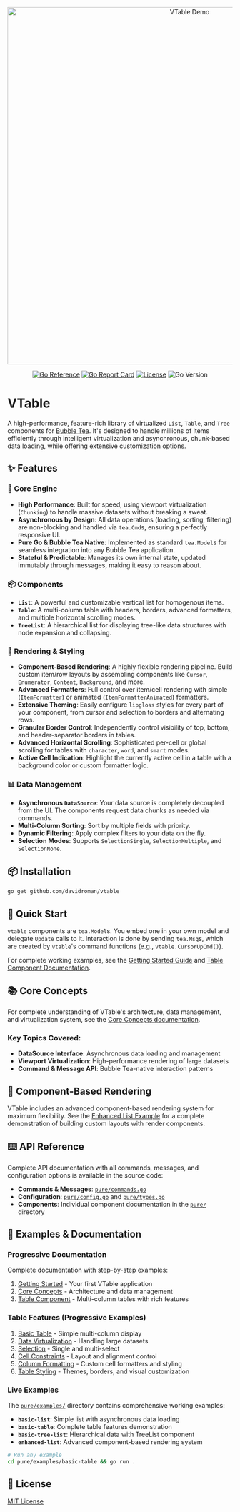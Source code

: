 <p align="center">
  <img src="https://github.com/davidroman/vtable/blob/main/assets/demo.gif?raw=true" alt="VTable Demo" width="800">
</p>

<p align="center">
  <a href="https://pkg.go.dev/github.com/davidroman/vtable/pure"><img src="https://pkg.go.dev/badge/github.com/davidroman/vtable/pure.svg" alt="Go Reference"></a>
  <a href="https://goreportcard.com/report/github.com/davidroman/vtable/pure"><img src="https://goreportcard.com/badge/github.com/davidroman/vtable/pure" alt="Go Report Card"></a>
  <a href="https://github.com/davidroman/vtable/blob/main/LICENSE"><img src="https://img.shields.io/github/license/davidroman/vtable" alt="License"></a>
  <img src="https://img.shields.io/badge/go-%3E%3D1.18-blue" alt="Go Version">
</p>

# VTable

A high-performance, feature-rich library of virtualized `List`, `Table`, and `Tree` components for [Bubble Tea](https://github.com/charmbracelet/bubbletea). It's designed to handle millions of items efficiently through intelligent virtualization and asynchronous, chunk-based data loading, while offering extensive customization options.

## ✨ Features

### 🚀 Core Engine
- **High Performance**: Built for speed, using viewport virtualization (`Chunking`) to handle massive datasets without breaking a sweat.
- **Asynchronous by Design**: All data operations (loading, sorting, filtering) are non-blocking and handled via `tea.Cmd`s, ensuring a perfectly responsive UI.
- **Pure Go & Bubble Tea Native**: Implemented as standard `tea.Model`s for seamless integration into any Bubble Tea application.
- **Stateful & Predictable**: Manages its own internal state, updated immutably through messages, making it easy to reason about.

### 📦 Components
- **`List`**: A powerful and customizable vertical list for homogenous items.
- **`Table`**: A multi-column table with headers, borders, advanced formatters, and multiple horizontal scrolling modes.
- **`TreeList`**: A hierarchical list for displaying tree-like data structures with node expansion and collapsing.

### 🎨 Rendering & Styling
- **Component-Based Rendering**: A highly flexible rendering pipeline. Build custom item/row layouts by assembling components like `Cursor`, `Enumerator`, `Content`, `Background`, and more.
- **Advanced Formatters**: Full control over item/cell rendering with simple (`ItemFormatter`) or animated (`ItemFormatterAnimated`) formatters.
- **Extensive Theming**: Easily configure `lipgloss` styles for every part of your component, from cursor and selection to borders and alternating rows.
- **Granular Border Control**: Independently control visibility of top, bottom, and header-separator borders in tables.
- **Advanced Horizontal Scrolling**: Sophisticated per-cell or global scrolling for tables with `character`, `word`, and `smart` modes.
- **Active Cell Indication**: Highlight the currently active cell in a table with a background color or custom formatter logic.

### 📊 Data Management
- **Asynchronous `DataSource`**: Your data source is completely decoupled from the UI. The components request data chunks as needed via commands.
- **Multi-Column Sorting**: Sort by multiple fields with priority.
- **Dynamic Filtering**: Apply complex filters to your data on the fly.
- **Selection Modes**: Supports `SelectionSingle`, `SelectionMultiple`, and `SelectionNone`.

## 📦 Installation

```bash
go get github.com/davidroman/vtable
```

## 🚀 Quick Start

`vtable` components are `tea.Model`s. You embed one in your own model and delegate `Update` calls to it. Interaction is done by sending `tea.Msg`s, which are created by `vtable`'s command functions (e.g., `vtable.CursorUpCmd()`).

For complete working examples, see the [Getting Started Guide](docs/01-getting-started/) and [Table Component Documentation](docs/05-table-component/).

## 📚 Core Concepts

For complete understanding of VTable's architecture, data management, and virtualization system, see the [Core Concepts documentation](docs/02-core-concepts/).

### Key Topics Covered:
- **DataSource Interface**: Asynchronous data loading and management
- **Viewport Virtualization**: High-performance rendering of large datasets  
- **Command & Message API**: Bubble Tea-native interaction patterns

## 🎨 Component-Based Rendering

VTable includes an advanced component-based rendering system for maximum flexibility. See the [Enhanced List Example](pure/examples/enhanced-list/) for a complete demonstration of building custom layouts with render components.

## ⌨️ API Reference

Complete API documentation with all commands, messages, and configuration options is available in the source code:

- **Commands & Messages**: [`pure/commands.go`](pure/commands.go)
- **Configuration**: [`pure/config.go`](pure/config.go) and [`pure/types.go`](pure/types.go)
- **Components**: Individual component documentation in the [`pure/`](pure/) directory

## 📁 Examples & Documentation

### Progressive Documentation
Complete documentation with step-by-step examples:

1. [Getting Started](docs/01-getting-started/) - Your first VTable application
2. [Core Concepts](docs/02-core-concepts/) - Architecture and data management
3. [Table Component](docs/05-table-component/) - Multi-column tables with rich features

### Table Features (Progressive Examples)
1. [Basic Table](docs/05-table-component/01-basic-table.md) - Simple multi-column display
2. [Data Virtualization](docs/05-table-component/02-data-virtualization.md) - Handling large datasets
3. [Selection](docs/05-table-component/03-selection-table.md) - Single and multi-select
4. [Cell Constraints](docs/05-table-component/04-cell-constraints.md) - Layout and alignment control
5. [Column Formatting](docs/05-table-component/05-column-formatting.md) - Custom cell formatters and styling
6. [Table Styling](docs/05-table-component/06-table-styling.md) - Themes, borders, and visual customization

### Live Examples
The [`pure/examples/`](pure/examples/) directory contains comprehensive working examples:

- **`basic-list`**: Simple list with asynchronous data loading
- **`basic-table`**: Complete table features demonstration  
- **`basic-tree-list`**: Hierarchical data with TreeList component
- **`enhanced-list`**: Advanced component-based rendering system

```bash
# Run any example
cd pure/examples/basic-table && go run .
```

## 📄 License

[MIT License](LICENSE)
